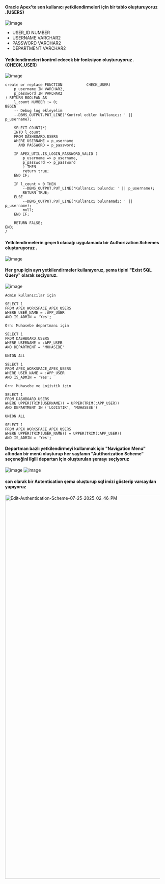 #### Oracle Apex'te son kullanıcı yetkilendirmeleri için bir tablo oluşturuyoruz .(USERS)

![image](https://github.com/user-attachments/assets/d71ca16e-4eef-4091-b2fd-4f5c8628698b)


* USER_ID	NUMBER
* USERNAME	VARCHAR2
* PASSWORD	VARCHAR2
* DEPARTMENT	VARCHAR2


#### Yetkilendirmeleri kontrol edecek bir fonksiyon oluşturuyoruz .(CHECK_USER)

![image](https://github.com/user-attachments/assets/d22bb828-a687-4e6c-b8cf-8dbb4d2a598f)
```
create or replace FUNCTION           CHECK_USER(
    p_username IN VARCHAR2,
    p_password IN VARCHAR2
) RETURN BOOLEAN AS
    l_count NUMBER := 0;
BEGIN
    -- Debug log ekleyelim
    --DBMS_OUTPUT.PUT_LINE('Kontrol edilen kullanıcı: ' || p_username);
    
    SELECT COUNT(*)
    INTO l_count
    FROM DASHBOARD.USERS
    WHERE USERNAME = p_username
      AND PASSWORD = p_password;

    IF APEX_UTIL.IS_LOGIN_PASSWORD_VALID (
        p_username => p_username,
        p_password => p_password
        ) THEN
        return true;
    END IF;

    IF l_count > 0 THEN
        --DBMS_OUTPUT.PUT_LINE('Kullanıcı bulundu: ' || p_username);
        RETURN TRUE;
    ELSE
        --DBMS_OUTPUT.PUT_LINE('Kullanıcı bulunamadı: ' || p_username);
        null;
    END IF;

    RETURN FALSE;
END;
/
```

#### Yetkilendirmelerin geçerli olacağı uygulamada bir Authorization Schemes oluşturuyoruz .

![image](https://github.com/user-attachments/assets/9605a969-33b4-4d2b-8a37-8d13ce2c2992)

#### Her grup için ayrı yetkilendirmeler kullanıyoruz, şema tipini "Exist SQL Query" olarak seçiyoruz.
![image](https://github.com/user-attachments/assets/4c8c36ea-fecb-4692-ae12-51821aaf8656)

```
Admin kullanıcılar için 

SELECT 1 
FROM APEX_WORKSPACE_APEX_USERS 
WHERE USER_NAME = :APP_USER 
AND IS_ADMIN = 'Yes';
```
```
Örn: Muhasebe departmanı için

SELECT 1 
FROM DASHBOARD.USERS 
WHERE USERNAME = :APP_USER 
AND DEPARTMENT = 'MUHASEBE'

UNION ALL

SELECT 1 
FROM APEX_WORKSPACE_APEX_USERS 
WHERE USER_NAME = :APP_USER 
AND IS_ADMIN = 'Yes';
```
```
Örn: Muhasebe ve Lojistik için

SELECT 1 
FROM DASHBOARD.USERS 
WHERE UPPER(TRIM(USERNAME)) = UPPER(TRIM(:APP_USER)) 
AND DEPARTMENT IN ('LOJISTIK', 'MUHASEBE')

UNION ALL

SELECT 1 
FROM APEX_WORKSPACE_APEX_USERS 
WHERE UPPER(TRIM(USER_NAME)) = UPPER(TRIM(:APP_USER)) 
AND IS_ADMIN = 'Yes';
```


#### Departman bazlı yetkilendirmeyi kullanmak için "Navigation Menu" altından bir menü oluşturup her sayfanın "Autthorization Scheme" seçeneğini ilgili departan için oluşturulan şemayı seçiyoruz

![image](https://github.com/user-attachments/assets/8ff6f368-6293-4c5b-b30c-6ef22d48b8d6)
![image](https://github.com/user-attachments/assets/04f9fc17-aa07-4b43-9673-d4e39834f47e)

#### son olarak bir Autentication şema oluşturup sql imizi gösterip varsayılan yapıyoruz

<img width="1720" height="1245" alt="Edit-Authentication-Scheme-07-25-2025_02_46_PM" src="https://github.com/user-attachments/assets/6784e282-28ca-41c3-af52-f357cd1e9bab" />

